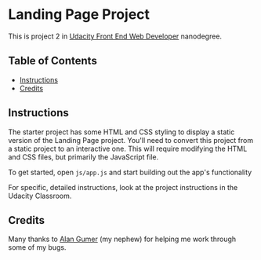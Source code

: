 # Landing Page Project

This is project 2 in [Udacity Front End Web Developer](https://www.udacity.com/course/front-end-web-developer-nanodegree--nd0011) nanodegree.

## Table of Contents

* [Instructions](#instructions)
* [Credits](#credits)

## Instructions

The starter project has some HTML and CSS styling to display a static version of the Landing Page project. You'll need to convert this project from a static project to an interactive one. This will require modifying the HTML and CSS files, but primarily the JavaScript file.

To get started, open `js/app.js` and start building out the app's functionality

For specific, detailed instructions, look at the project instructions in the Udacity Classroom.

## Credits

Many thanks to [Alan Gumer](https://github.com/alangumer) (my nephew) for helping me work through some of my bugs.
